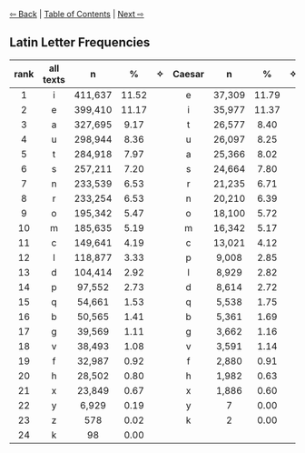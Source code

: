 [⇦ Back](https://github.com/alexanderboxer/voynich-attack/tree/main/topics/biblio) | [Table of Contents](https://github.com/alexanderboxer/voynich-attack) | [Next ⇨](https://github.com/alexanderboxer/voynich-attack/tree/main/topics/latin_stats/2grams)

## Latin Letter Frequencies

|rank|all texts|n|%|✧|Caesar|n|%|✧|Vitruvius|n|%|✧|Celsus|n|%|✧|Pliny|n|%|
|:-:|:-:|:-:|:-:|:-:|:-:|:-:|:-:|:-:|:-:|:-:|:-:|:-:|:-:|:-:|:-:|:-:|:-:|:-:|:-:|
|1|i|411,637|11.52||e|37,309|11.79||e|39,713|11.30||e|69,037|12.06||i|272,492|11.67|
|2|e|399,410|11.17||i|35,977|11.37||i|39,464|11.23||i|63,704|11.13||e|253,351|10.85|
|3|a|327,695|9.17||t|26,577|8.40||a|32,374|9.21||u|59,758|10.44||a|222,632|9.54|
|4|u|298,944|8.36||u|26,097|8.25||t|32,151|9.15||a|47,323|8.27||u|184,129|7.89|
|5|t|284,918|7.97||a|25,366|8.02||u|28,960|8.24||t|46,127|8.06||t|180,063|7.71|
|6|s|257,211|7.20||s|24,664|7.80||s|25,163|7.16||s|42,791|7.48||s|164,593|7.05|
|7|n|233,539|6.53||r|21,235|6.71||r|24,472|6.96||n|35,264|6.16||n|153,948|6.60|
|8|r|233,254|6.53||n|20,210|6.39||n|24,117|6.86||r|34,802|6.08||r|152,745|6.54|
|9|o|195,342|5.47||o|18,100|5.72||o|18,657|5.31||m|30,447|5.32||o|129,369|5.54|
|10|m|185,635|5.19||m|16,342|5.17||m|17,408|4.95||o|29,216|5.11||m|121,438|5.20|
|11|c|149,641|4.19||c|13,021|4.12||c|13,962|3.97||c|22,513|3.93||c|100,145|4.29|
|12|l|118,877|3.33||p|9,008|2.85||d|10,372|2.95||d|19,717|3.45||l|82,481|3.53|
|13|d|104,414|2.92||l|8,929|2.82||p|9,819|2.79||l|18,146|3.17||d|65,711|2.82|
|14|p|97,552|2.73||d|8,614|2.72||l|9,321|2.65||p|15,249|2.66||p|63,476|2.72|
|15|q|54,661|1.53||q|5,538|1.75||b|5,318|1.51||q|11,875|2.07||q|32,692|1.40|
|16|b|50,565|1.41||b|5,361|1.69||q|4,556|1.30||b|8,084|1.41||b|31,802|1.36|
|17|g|39,569|1.11||g|3,662|1.16||g|3,458|0.98||g|5,054|0.88||v|31,088|1.33|
|18|v|38,493|1.08||v|3,591|1.14||f|3,446|0.98||f|4,888|0.85||g|27,395|1.17|
|19|f|32,987|0.92||f|2,880|0.91||v|3,314|0.94||x|3,702|0.65||f|21,773|0.93|
|20|h|28,502|0.80||h|1,982|0.63||h|2,602|0.74||h|3,616|0.63||h|20,302|0.87|
|21|x|23,849|0.67||x|1,886|0.60||x|2,208|0.63||v|500|0.09||x|16,053|0.69|
|22|y|6,929|0.19||y|7|0.00||y|638|0.18||y|436|0.08||y|5,848|0.25|
|23|z|578|0.02||k|2|0.00||z|51|0.01||z|44|0.01||z|483|0.02|
|24|k|98|0.00||||||k|20|0.01||||||k|76|0.00|